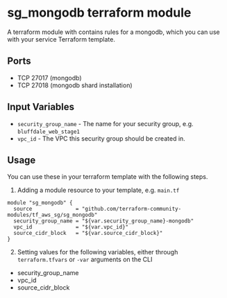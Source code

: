 sg_mongodb terraform module
===========================

A terraform module with contains rules for a mongodb, which
you can use with your service Terraform template.

Ports
-----
- TCP 27017 (mongodb)
- TCP 27018 (mongodb shard installation)

Input Variables
---------------

- `security_group_name` - The name for your security group, e.g. `bluffdale_web_stage1`
- `vpc_id` - The VPC this security group should be created in.

Usage
-----

You can use these in your terraform template with the following steps.

1. Adding a module resource to your template, e.g. `main.tf`

```
module "sg_mongodb" {
  source              = "github.com/terraform-community-modules/tf_aws_sg/sg_mongodb"
  security_group_name = "${var.security_group_name}-mongodb"
  vpc_id              = "${var.vpc_id}"
  source_cidr_block   = "${var.source_cidr_block}"
}
```

2. Setting values for the following variables, either through `terraform.tfvars` or `-var` arguments on the CLI

- security_group_name
- vpc_id
- source_cidr_block

